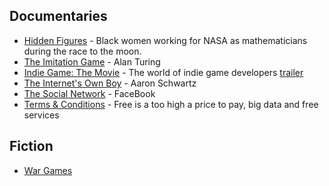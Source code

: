 ## Documentaries
* [Hidden Figures][] - Black women working for NASA as mathematicians during the race to the moon.
* [The Imitation Game][] - Alan Turing
* [Indie Game: The Movie][] - The world of indie game developers
    [trailer](https://youtu.be/dINgx0y4GqM)
* [The Internet's Own Boy][] - Aaron Schwartz
* [The Social Network][] - FaceBook
* [Terms & Conditions][] - Free is a too high a price to pay, big data and free services

## Fiction
* [War Games][]

[Hidden Figures]: <>
[The Imitation Game]: <>
[Indie Game: The Movie]: <>
[The Internet's Own Boy]: <>
[The Social Network]: <>
[Terms & Conditions]: <>
[War Games]: <>
